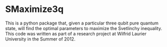 # SMaximize3q
This is a python package that, given a particular three qubit pure quantum state, will find the optimal parameters to maximize the Svetlinchy inequality. This code was written as part of a research project at Wilfrid Laurier University in the Summer of 2012. 
